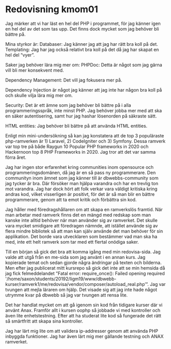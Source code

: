 ---
---
Redovisning kmom01
=========================

Jag märker att vi har läst en hel del PHP i programmet, för jag känner igen en hel del av det som tas upp. Det finns dock mycket som jag behöver bli bättre på.

Mina styrkor är:
Databaser: Jag känner jag att jag har rätt bra koll på det.
Templating: Jag har jag också relativt bra koll på det då jag har skapat en hel del “vyer”.

Saker jag behöver lära mig mer om:
PHPDoc: Detta är något som jag gärna vill bli mer konsekvent med.

Dependency Management: Det vill jag fokusera mer på.

Dependency Injection är något jag känner att jag inte har någon bra koll på och skulle vilja lära mig mer om.

Security: Det är ett ämne som jag behöver bli bättre på i alla programmeringsspråk, inte minst PHP. Jag behöver jobba mer med att ska en säker autentisering, samt hur jag hashar lösenorden på säkraste sätt.

HTML entities: Jag behöver bli bättre på att använda HTML entities.

Enligt min mini-undersökning så kan jag konstatera att de top 3 populäraste php-ramverken är 1) Laravel, 2) CodeIgniter och 3) Symfony. Dessa ramverk var top tre på både Raygun 10 Popular PHP frameworks in 2020 och Hackernoon top 8 PHP Frameworks in 2020. Jag tror att det var samma förra året.

Jag har ingen stor erfarenhet kring communities inom opensource och programmeringsdomänen, då jag är en så pass ny programmerare. Den communityn inom ämnet som jag känner till är dbwebbs-community som jag tycker är bra. Där försöker man hjälpa varandra och har en trevlig ton mot varandra. Jag har dock hört att folk verkar vara väldigt kritiska kring andras kod, vilket visserligen är positivt, för det är så man blir en bättre programmerare, genom att ta emot kritik och förbättra sin kod.

Jag håller med föredragshållaren om att skapa en ramverkslös framtid. När man arbetar med ramverk finns det en mängd med redskap som man kanske inte alltid behöver när man använder sig av ramverket. Det skulle vara mycket smidigare att föredragen nämnde, att istället använde sig av flera mindre bibliotek så att man kan själv använde det man behöver för sin applikation. Det borde vara utvecklaren som bestämmer vad man ska ha med, inte ett helt ramverk som tar med ett flertal onödiga saker.

Till en början så gick det bra att komma igång med min redovisa-sida. Jag valde att utgå från en me-sida som jag använt i en annan kurs. Jag kopierade temat och sedan gjorde några ändringar på texten och bilderna. Men efter jag publicerat mitt kursrepo så gick det inte att se min hemsida då jag fick felmeddelandet ”Fatal error: require_once(): Failed opening required '/home/saxon/students/20192/ligm19/www/dbwebb-kurser/ramverk1/me/redovisa/vendor/composer/autoload_real.php’”. Jag var tvungen att mejla läraren om hjälp. Det visade sig att jag inte hade något utrymme kvar på dbwebb så jag var tvungen att rensa lite.

Det har handlat mycket om att gå igenom sin kod från tidigare kurser där vi använt Anax. Framför allt i kursen oophp så jobbade vi med kontroller och även lite enhetstestning. Efter att ha studerat lite kod så fungerade det rätt så smärtfritt att skapa sina kontroller.

Jag har lärt mig lite om att validera ip-addresser genom att använda PHP inbyggda funktioner. Jag har även lärt mig mer gällande testning och ANAX ramverket.
